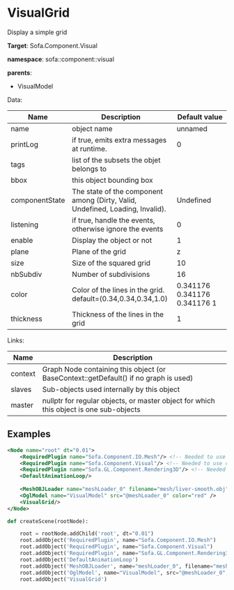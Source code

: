 # VisualGrid

Display a simple grid


__Target__: Sofa.Component.Visual

__namespace__: sofa::component::visual

__parents__: 
- VisualModel

Data: 

<table>
<thead>
    <tr>
        <th>Name</th>
        <th>Description</th>
        <th>Default value</th>
    </tr>
</thead>
<tbody>
	<tr>
		<td>name</td>
		<td>
object name
</td>
		<td>unnamed</td>
	</tr>
	<tr>
		<td>printLog</td>
		<td>
if true, emits extra messages at runtime.
</td>
		<td>0</td>
	</tr>
	<tr>
		<td>tags</td>
		<td>
list of the subsets the objet belongs to
</td>
		<td></td>
	</tr>
	<tr>
		<td>bbox</td>
		<td>
this object bounding box
</td>
		<td></td>
	</tr>
	<tr>
		<td>componentState</td>
		<td>
The state of the component among (Dirty, Valid, Undefined, Loading, Invalid).
</td>
		<td>Undefined</td>
	</tr>
	<tr>
		<td>listening</td>
		<td>
if true, handle the events, otherwise ignore the events
</td>
		<td>0</td>
	</tr>
	<tr>
		<td>enable</td>
		<td>
Display the object or not
</td>
		<td>1</td>
	</tr>
	<tr>
		<td>plane</td>
		<td>
Plane of the grid
</td>
		<td>z</td>
	</tr>
	<tr>
		<td>size</td>
		<td>
Size of the squared grid
</td>
		<td>10</td>
	</tr>
	<tr>
		<td>nbSubdiv</td>
		<td>
Number of subdivisions
</td>
		<td>16</td>
	</tr>
	<tr>
		<td>color</td>
		<td>
Color of the lines in the grid. default=(0.34,0.34,0.34,1.0)
</td>
		<td>0.341176 0.341176 0.341176 1</td>
	</tr>
	<tr>
		<td>thickness</td>
		<td>
Thickness of the lines in the grid
</td>
		<td>1</td>
	</tr>

</tbody>
</table>

Links: 

| Name | Description |
| ---- | ----------- |
|context|Graph Node containing this object (or BaseContext::getDefault() if no graph is used)|
|slaves|Sub-objects used internally by this object|
|master|nullptr for regular objects, or master object for which this object is one sub-objects|



## Examples

```xml
<Node name="root" dt="0.01">
    <RequiredPlugin name="Sofa.Component.IO.Mesh"/> <!-- Needed to use components [MeshOBJLoader] -->
    <RequiredPlugin name="Sofa.Component.Visual"/> <!-- Needed to use components [VisualGrid] -->
    <RequiredPlugin name="Sofa.GL.Component.Rendering3D"/> <!-- Needed to use components [OglModel] -->
    <DefaultAnimationLoop/>
    
    <MeshOBJLoader name="meshLoader_0" filename="mesh/liver-smooth.obj" handleSeams="1" />
    <OglModel name="VisualModel" src="@meshLoader_0" color="red" />
    <VisualGrid/>
</Node>
```
```python
def createScene(rootNode):

	root = rootNode.addChild('root', dt="0.01")
	root.addObject('RequiredPlugin', name="Sofa.Component.IO.Mesh")
	root.addObject('RequiredPlugin', name="Sofa.Component.Visual")
	root.addObject('RequiredPlugin', name="Sofa.GL.Component.Rendering3D")
	root.addObject('DefaultAnimationLoop')
	root.addObject('MeshOBJLoader', name="meshLoader_0", filename="mesh/liver-smooth.obj", handleSeams="1")
	root.addObject('OglModel', name="VisualModel", src="@meshLoader_0", color="red")
	root.addObject('VisualGrid')
```
